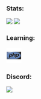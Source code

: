 
### Stats:
![](https://github-readme-stats.vercel.app/api?username=Krishvy&show_icons=true&theme=dark)
![](https://github-readme-stats-lake-ten.vercel.app/api/top-langs/?username=Krishvy&theme=dark&show_icons=true&title_color=fff&text_color=fff&count_private=true&include_all_commits=true&langs_count=3)
### Learning:
<img src="https://raw.githubusercontent.com/devicons/devicon/master/icons/php/php-original.svg" alt="php" width="40" height="40"/>

### Discord: 
<img src ="https://discord.c99.nl/widget/theme-3/935933522416398356.png">
